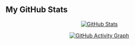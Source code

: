 ## My GitHub Stats

<p align="center">
  <!-- GitHub Readme Stats Card -->
  <a href="https://github.com/ranjeetds">
    <img src="https://github-readme-stats.vercel.app/api?username=ranjeetds&show_icons=true&theme=tokyonight" alt="GitHub Stats" />
  </a>
</p>

<p align="center">
  <!-- GitHub Activity Graph Card -->
  <a href="https://github.com/ranjeetds">
    <img src="https://github-readme-activity-graph.vercel.app/graph?username=ranjeetds&theme=github" alt="GitHub Activity Graph" />
  </a>
</p>
